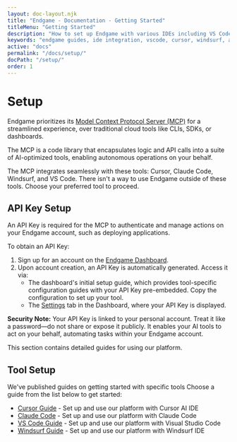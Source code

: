```yaml
---
layout: doc-layout.njk
title: "Endgame - Documentation - Getting Started"
titleMenu: "Getting Started"
description: "How to set up Endgame with various IDEs including VS Code, Cursor, and Windsurf. Learn workflows and best practices for AI-powered development."
keywords: "endgame guides, ide integration, vscode, cursor, windsurf, ai development, workflow guides"
active: "docs"
permalink: "/docs/setup/"
docPath: "/setup/"
order: 1
---
```


# Setup

Endgame prioritizes its [Model Context Protocol Server (MCP)](https://modelcontextprotocol.io/introduction) for a streamlined experience, over traditional cloud tools like CLIs, SDKs, or dashboards.

The MCP is a code library that encapsulates logic and API calls into a suite of AI-optimized tools, enabling autonomous operations on your behalf.

The MCP integrates seamlessly with these tools: Cursor, Claude Code, Windsurf, and VS Code. There isn't a way to use Endgame outside of these tools. Choose your preferred tool to proceed.

## API Key Setup

An API Key is required for the MCP to authenticate and manage actions on your Endgame account, such as deploying applications.

To obtain an API Key:

1. Sign up for an account on the [Endgame Dashboard](https://dashboard.endgame.dev).
2. Upon account creation, an API Key is automatically generated. Access it via:
    * The dashboard's initial setup guide, which provides tool-specific configuration guides with your API Key pre-embedded. Copy the configuration to set up your tool.
    * The [Settings](https://dashboard.endgame.dev/settings) tab in the Dashboard, where your API Key is displayed.

**Security Note:** Your API Key is linked to your personal account. Treat it like a password—do not share or expose it publicly. It enables your AI tools to act on your behalf, automating tasks within your Endgame account.

This section contains detailed guides for using our platform.

## Tool Setup

We've published guides on getting started with specific tools Choose a guide from the list below to get started:

- [Cursor Guide](./cursor.md) - Set up and use our platform with Cursor AI IDE
- [Claude Code](./claude-code.md) - Set up and use our platform with Claude Code
- [VS Code Guide](./vscode.md) - Set up and use our platform with Visual Studio Code
- [Windsurf Guide](./windsurf.md) - Set up and use our platform with Windsurf IDE